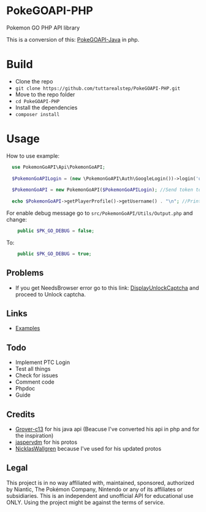 # PokeGOAPI-PHP
Pokemon GO PHP API library

This is a conversion of this: [PokeGOAPI-Java](https://github.com/Grover-c13/PokeGOAPI-Java) in php.

# Build
  - Clone the repo
  - `` git clone https://github.com/tuttarealstep/PokeGOAPI-PHP.git ``
  - Move to the repo folder
  - `` cd PokeGOAPI-PHP ``
  - Install the dependencies
  - `` composer install ``

# Usage
How to use example:

```php
  use PokemonGoAPI\Api\PokemonGoAPI;
  
  $PokemonGoAPILogin = (new \PokemonGoAPI\Auth\GoogleLogin())->login('username', 'password'); //Use Google for login and retrive token
  
  $PokemonGoAPI = new PokemonGoAPI($PokemonGoAPILogin); //Send token to the api
  
  echo $PokemonGoAPI->getPlayerProfile()->getUsername() . "\n"; //Print User Username
```

For enable debug message go to ``src/PokemonGoAPI/Utils/Output.php`` and change:
```php
    public $PK_GO_DEBUG = false;
 ```

To:

```php
    public $PK_GO_DEBUG = true;
 ```

## Problems
- If you get NeedsBrowser error go to this link: [DisplayUnlockCaptcha](https://accounts.google.com/b/0/DisplayUnlockCaptcha) and proceed to Unlock captcha.
## Links
  - [Examples](https://github.com/tuttarealstep/PokeGOAPI-PHP/tree/master/examples)

## Todo
  - Implement PTC Login
  - Test all things
  - Check for issues
  - Comment code
  - Phpdoc
  - Guide

## Credits
- [Grover-c13](https://github.com/Grover-c13) for his java api (Beacuse I've converted his api in php and for the inspiration)
- [jaspervdm](https://github.com/jaspervdm/pogoprotos-php) for his protos
- [NicklasWallgren](https://github.com/NicklasWallgren/PokemonGoAPI-PHP) because I've used for his updated protos

## Legal
This project is in no way affiliated with, maintained, sponsored, authorized by Niantic, The Pokémon Company, Nintendo or any of its affiliates or subsidiaries. This is an independent and unofficial API for educational use ONLY. Using the project might be against the terms of service.